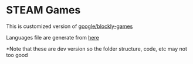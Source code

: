 # STEAM Games
This is customized version of [google/blockly-games](https://github.com/google/blockly-games)

Languages file are generate from [here](https://github.com/hoangvietfreelancer/blockly-games-languages)

*Note that these are dev version so the folder structure, code, etc may not too good
